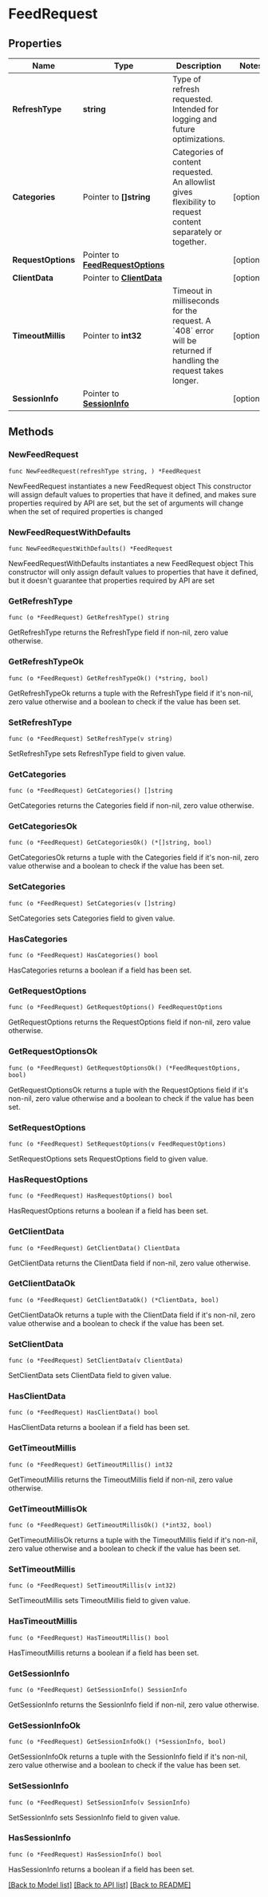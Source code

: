 # FeedRequest

## Properties

Name | Type | Description | Notes
------------ | ------------- | ------------- | -------------
**RefreshType** | **string** | Type of refresh requested. Intended for logging and future optimizations. | 
**Categories** | Pointer to **[]string** | Categories of content requested. An allowlist gives flexibility to request content separately or together. | [optional] 
**RequestOptions** | Pointer to [**FeedRequestOptions**](FeedRequestOptions.md) |  | [optional] 
**ClientData** | Pointer to [**ClientData**](ClientData.md) |  | [optional] 
**TimeoutMillis** | Pointer to **int32** | Timeout in milliseconds for the request. A &#x60;408&#x60; error will be returned if handling the request takes longer. | [optional] 
**SessionInfo** | Pointer to [**SessionInfo**](SessionInfo.md) |  | [optional] 

## Methods

### NewFeedRequest

`func NewFeedRequest(refreshType string, ) *FeedRequest`

NewFeedRequest instantiates a new FeedRequest object
This constructor will assign default values to properties that have it defined,
and makes sure properties required by API are set, but the set of arguments
will change when the set of required properties is changed

### NewFeedRequestWithDefaults

`func NewFeedRequestWithDefaults() *FeedRequest`

NewFeedRequestWithDefaults instantiates a new FeedRequest object
This constructor will only assign default values to properties that have it defined,
but it doesn't guarantee that properties required by API are set

### GetRefreshType

`func (o *FeedRequest) GetRefreshType() string`

GetRefreshType returns the RefreshType field if non-nil, zero value otherwise.

### GetRefreshTypeOk

`func (o *FeedRequest) GetRefreshTypeOk() (*string, bool)`

GetRefreshTypeOk returns a tuple with the RefreshType field if it's non-nil, zero value otherwise
and a boolean to check if the value has been set.

### SetRefreshType

`func (o *FeedRequest) SetRefreshType(v string)`

SetRefreshType sets RefreshType field to given value.


### GetCategories

`func (o *FeedRequest) GetCategories() []string`

GetCategories returns the Categories field if non-nil, zero value otherwise.

### GetCategoriesOk

`func (o *FeedRequest) GetCategoriesOk() (*[]string, bool)`

GetCategoriesOk returns a tuple with the Categories field if it's non-nil, zero value otherwise
and a boolean to check if the value has been set.

### SetCategories

`func (o *FeedRequest) SetCategories(v []string)`

SetCategories sets Categories field to given value.

### HasCategories

`func (o *FeedRequest) HasCategories() bool`

HasCategories returns a boolean if a field has been set.

### GetRequestOptions

`func (o *FeedRequest) GetRequestOptions() FeedRequestOptions`

GetRequestOptions returns the RequestOptions field if non-nil, zero value otherwise.

### GetRequestOptionsOk

`func (o *FeedRequest) GetRequestOptionsOk() (*FeedRequestOptions, bool)`

GetRequestOptionsOk returns a tuple with the RequestOptions field if it's non-nil, zero value otherwise
and a boolean to check if the value has been set.

### SetRequestOptions

`func (o *FeedRequest) SetRequestOptions(v FeedRequestOptions)`

SetRequestOptions sets RequestOptions field to given value.

### HasRequestOptions

`func (o *FeedRequest) HasRequestOptions() bool`

HasRequestOptions returns a boolean if a field has been set.

### GetClientData

`func (o *FeedRequest) GetClientData() ClientData`

GetClientData returns the ClientData field if non-nil, zero value otherwise.

### GetClientDataOk

`func (o *FeedRequest) GetClientDataOk() (*ClientData, bool)`

GetClientDataOk returns a tuple with the ClientData field if it's non-nil, zero value otherwise
and a boolean to check if the value has been set.

### SetClientData

`func (o *FeedRequest) SetClientData(v ClientData)`

SetClientData sets ClientData field to given value.

### HasClientData

`func (o *FeedRequest) HasClientData() bool`

HasClientData returns a boolean if a field has been set.

### GetTimeoutMillis

`func (o *FeedRequest) GetTimeoutMillis() int32`

GetTimeoutMillis returns the TimeoutMillis field if non-nil, zero value otherwise.

### GetTimeoutMillisOk

`func (o *FeedRequest) GetTimeoutMillisOk() (*int32, bool)`

GetTimeoutMillisOk returns a tuple with the TimeoutMillis field if it's non-nil, zero value otherwise
and a boolean to check if the value has been set.

### SetTimeoutMillis

`func (o *FeedRequest) SetTimeoutMillis(v int32)`

SetTimeoutMillis sets TimeoutMillis field to given value.

### HasTimeoutMillis

`func (o *FeedRequest) HasTimeoutMillis() bool`

HasTimeoutMillis returns a boolean if a field has been set.

### GetSessionInfo

`func (o *FeedRequest) GetSessionInfo() SessionInfo`

GetSessionInfo returns the SessionInfo field if non-nil, zero value otherwise.

### GetSessionInfoOk

`func (o *FeedRequest) GetSessionInfoOk() (*SessionInfo, bool)`

GetSessionInfoOk returns a tuple with the SessionInfo field if it's non-nil, zero value otherwise
and a boolean to check if the value has been set.

### SetSessionInfo

`func (o *FeedRequest) SetSessionInfo(v SessionInfo)`

SetSessionInfo sets SessionInfo field to given value.

### HasSessionInfo

`func (o *FeedRequest) HasSessionInfo() bool`

HasSessionInfo returns a boolean if a field has been set.


[[Back to Model list]](../README.md#documentation-for-models) [[Back to API list]](../README.md#documentation-for-api-endpoints) [[Back to README]](../README.md)


